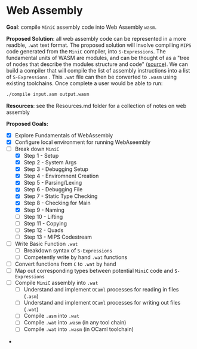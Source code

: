# Web Assembly

**Goal**: compile `MiniC` assembly code into Web Assembly `wasm`.

**Proposed Solution**: all web assembly code can be represented in a more readble, `.wat` text format. The proposed solution will involve compiling `MIPS` code generated from the `MiniC` compiler, into `S-Expressions`. The fundamental units of WASM are modules, and can be thought of as a "tree of nodes that describe the modules structure and code" ([source](https://developer.mozilla.org/en-US/docs/WebAssembly/Understanding_the_text_format)). We can build a compiler that will compile the list of assembly instructions into a list of `S-Expressions` . This `.wat` file can then be converted to `.wasm` using existing toolchains. Once complete a user would be able to run:

```bash
./compile input.asm output.wasm
```

**Resources**: see the Resources.md folder for a collection of notes on web assembly

**Proposed Goals:**

- [x] Explore Fundamentals of WebAssembly
- [x] Configure local environment for running WebAseembly
- [ ] Break down `MiniC`
  - [x] Step 1 - Setup
  - [x] Step 2 - System Args
  - [x] Step 3 - Debugging Setup
  - [x] Step 4 - Enviromnent Creation
  - [x] Step 5 - Parsing/Lexing
  - [x] Step 6 - Debugging File
  - [x] Step 7 - Static Type Checking
  - [x] Step 8 - Checking for Main
  - [x] Step 9 - Naming
  - [ ] Step 10 - Lifting
  - [ ] Step 11 - Copying
  - [ ]  Step 12 - Quads
  - [ ] Step 13 - MIPS Codestream
- [ ] Write Basic Function `.wat`
  - [ ] Breakdown syntax of `S-Expressions`
  - [ ] Competently write by hand `.wat` functions 
- [ ] Convert functions from `C` to `.wat` by hand
- [ ] Map out corresponding types between potential `MiniC` code and `S-Expressions`
- [ ] Compile `MiniC` assembly into `.wat`
  - [ ] Understand and implement `OCaml` processes for reading in files (`.asm`)
  - [ ] Understand and implement `OCaml` processes for writing out files (`.wat`)
  - [ ] Compile `.asm` into `.wat` 
  - [ ] Compile `.wat` into .`wasm` (in any tool chain)
  - [ ] Compile `.wat` into `.wasm` (in OCaml toolchain)

- 

